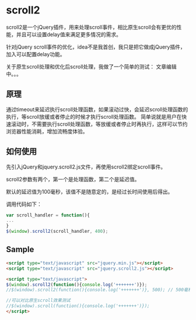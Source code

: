 scroll2
=======

scroll2是一个jQuery插件，用来处理scroll事件，相比原生scroll会有更优的性能，并且可以设置delay值来满足更多情况的需求。

针对jQuery scroll事件的优化，idea不是我首创，我只是把它做成jQuery插件，加入可以配置delay功能。

关于原生scroll处理和优化后scroll处理，我做了一个简单的测试： 文章编辑中。。。


原理
---------

通过timeout来延迟执行scroll处理函数，如果滚动过快，会延迟scroll处理函数的执行，等scroll放缓或者停止的时候才执行scroll处理函数。 简单说就是用户在快速滚动时，不需要执行scroll处理函数，等放缓或者停止时再执行，这样可以节约浏览器性能消耗，增加流畅度体验。


如何使用
---------

先引入jQuery和jquery.scroll2.js文件，再使用scroll2绑定scroll事件。

scroll2参数有两个，第一个是处理函数，第二个是延迟值。

默认的延迟值为100毫秒，该值不是随意定的，是经过长时间使用后得出。

调用代码如下：

```JavaScript
var scroll_handler = function(){
...
}
$(window).scroll2(scroll_handler, 400);
```


Sample
---------

```HTML
<script type="text/javascript" src="jquery.min.js"></script>
<script type="text/javascript" src="jquery.scroll2.js"></script>

<script type="text/javascript">
$(window).scroll2(function(){console.log('+++++++')});
//$(window).scroll2(function(){console.log('+++++++')}, 500); // 500毫秒的延迟值

//可以对比原生scroll效果测试
//$(window).scroll(function(){console.log('+++++++')});
</script>
```
